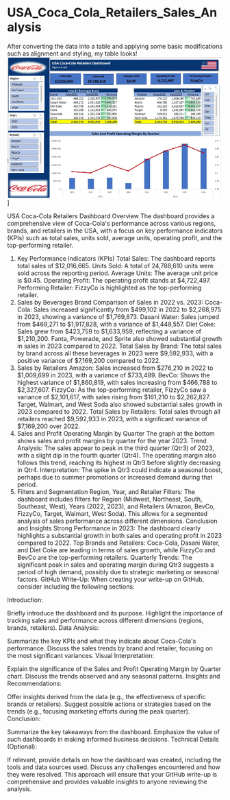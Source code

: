 # USA_Coca_Cola_Retailers_Sales_Analysis

After converting the data into a table and applying some basic modifications such as alignment and styling, my table looks!
![USA_Coca_Cola_Retailers](https://github.com/KemyMor/USA_Coca_Cola_Retailers_Sales_Analysis/blob/765189bc431cc191286543a591f0fb2fd5797f5b/USA_Coca_Cola_Retailers.jpg)]

USA Coca-Cola Retailers Dashboard Overview
The dashboard provides a comprehensive view of Coca-Cola's performance across various regions, brands, and retailers in the USA, with a focus on key performance indicators (KPIs) such as total sales, units sold, average units, operating profit, and the top-performing retailer.

1. Key Performance Indicators (KPIs)
Total Sales: The dashboard reports total sales of $12,016,665.
Units Sold: A total of 24,788,610 units were sold across the reporting period.
Average Units: The average unit price is $0.45.
Operating Profit: The operating profit stands at $4,722,497.
Performing Retailer: FizzyCo is highlighted as the top-performing retailer.
2. Sales by Beverages Brand
Comparison of Sales in 2022 vs. 2023:
Coca-Cola: Sales increased significantly from $499,102 in 2022 to $2,268,975 in 2023, showing a variance of $1,769,873.
Dasani Water: Sales jumped from $469,271 to $1,917,828, with a variance of $1,448,557.
Diet Coke: Sales grew from $423,759 to $1,633,959, reflecting a variance of $1,210,200.
Fanta, Powerade, and Sprite also showed substantial growth in sales in 2023 compared to 2022.
Total Sales by Brand: The total sales by brand across all these beverages in 2023 were $9,592,933, with a positive variance of $7,169,200 compared to 2022.
3. Sales by Retailers
Amazon: Sales increased from $276,210 in 2022 to $1,009,699 in 2023, with a variance of $733,489.
BevCo: Shows the highest variance of $1,860,819, with sales increasing from $466,788 to $2,327,607.
FizzyCo: As the top-performing retailer, FizzyCo saw a variance of $2,101,617, with sales rising from $161,210 to $2,262,827.
Target, Walmart, and West Soda also showed substantial sales growth in 2023 compared to 2022.
Total Sales by Retailers: Total sales through all retailers reached $9,592,933 in 2023, with a significant variance of $7,169,200 over 2022.
4. Sales and Profit Operating Margin by Quarter
The graph at the bottom shows sales and profit margins by quarter for the year 2023.
Trend Analysis: The sales appear to peak in the third quarter (Qtr3) of 2023, with a slight dip in the fourth quarter (Qtr4). The operating margin also follows this trend, reaching its highest in Qtr3 before slightly decreasing in Qtr4.
Interpretation: The spike in Qtr3 could indicate a seasonal boost, perhaps due to summer promotions or increased demand during that period.
5. Filters and Segmentation
Region, Year, and Retailer Filters: The dashboard includes filters for Region (Midwest, Northeast, South, Southeast, West), Years (2022, 2023), and Retailers (Amazon, BevCo, FizzyCo, Target, Walmart, West Soda). This allows for a segmented analysis of sales performance across different dimensions.
Conclusion and Insights
Strong Performance in 2023: The dashboard clearly highlights a substantial growth in both sales and operating profit in 2023 compared to 2022.
Top Brands and Retailers: Coca-Cola, Dasani Water, and Diet Coke are leading in terms of sales growth, while FizzyCo and BevCo are the top-performing retailers.
Quarterly Trends: The significant peak in sales and operating margin during Qtr3 suggests a period of high demand, possibly due to strategic marketing or seasonal factors.
GitHub Write-Up:
When creating your write-up on GitHub, consider including the following sections:

Introduction:

Briefly introduce the dashboard and its purpose.
Highlight the importance of tracking sales and performance across different dimensions (regions, brands, retailers).
Data Analysis:

Summarize the key KPIs and what they indicate about Coca-Cola's performance.
Discuss the sales trends by brand and retailer, focusing on the most significant variances.
Visual Interpretation:

Explain the significance of the Sales and Profit Operating Margin by Quarter chart.
Discuss the trends observed and any seasonal patterns.
Insights and Recommendations:

Offer insights derived from the data (e.g., the effectiveness of specific brands or retailers).
Suggest possible actions or strategies based on the trends (e.g., focusing marketing efforts during the peak quarter).
Conclusion:

Summarize the key takeaways from the dashboard.
Emphasize the value of such dashboards in making informed business decisions.
Technical Details (Optional):

If relevant, provide details on how the dashboard was created, including the tools and data sources used.
Discuss any challenges encountered and how they were resolved.
This approach will ensure that your GitHub write-up is comprehensive and provides valuable insights to anyone reviewing the analysis.
